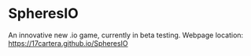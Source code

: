 # SpheresIO
An innovative new .io game, currently in beta testing.
Webpage location: https://17cartera.github.io/SpheresIO

